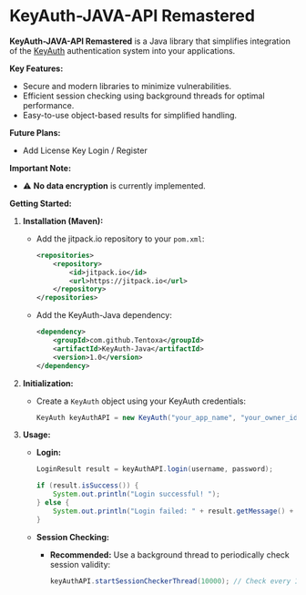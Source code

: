 #  KeyAuth-JAVA-API Remastered

**KeyAuth-JAVA-API Remastered** is a Java library that simplifies integration of the [KeyAuth](https://keyauth.cc/) authentication system into your applications. 

**Key Features:**

-  Secure and modern libraries to minimize vulnerabilities.
-  Efficient session checking using background threads for optimal performance.
-  Easy-to-use object-based results for simplified handling.

**Future Plans:**
-  Add License Key Login / Register

**Important Note:**

- ⚠️ **No data encryption** is currently implemented.

**Getting Started:**

1. **Installation (Maven):**

   - Add the jitpack.io repository to your `pom.xml`:

     ```xml
     <repositories>
         <repository>
             <id>jitpack.io</id>
             <url>https://jitpack.io</url>
         </repository>
     </repositories>
     ```

   - Add the KeyAuth-Java dependency:

     ```xml
     <dependency>
         <groupId>com.github.Tentoxa</groupId>
         <artifactId>KeyAuth-Java</artifactId>
         <version>1.0</version>
     </dependency>
     ```

2. **Initialization:**

   - Create a `KeyAuth` object using your KeyAuth credentials:

     ```java
     KeyAuth keyAuthAPI = new KeyAuth("your_app_name", "your_owner_id", "your_version");
     ```

3. **Usage:**

   - **Login:**

     ```java
     LoginResult result = keyAuthAPI.login(username, password);

     if (result.isSuccess()) {
         System.out.println("Login successful! ");
     } else {
         System.out.println("Login failed: " + result.getMessage() + " ");
     }
     ```

   - **Session Checking:**

     - **Recommended:** Use a background thread to periodically check session validity:

       ```java
       keyAuthAPI.startSessionCheckerThread(10000); // Check every 10 seconds
       ```
